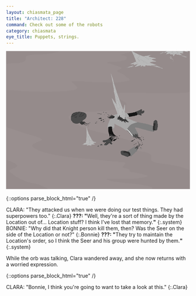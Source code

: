 ```yaml
---
layout: chiasmata_page
title: "Architect: 228"
command: Check out some of the robots
category: chiasmata
eye_title: Puppets, strings.
---
```


![228](/chiasmata/images/narrative/228.png)

{::options parse_block_html="true" /}
<div class="dialogue">
CLARA: "They attacked us when we were doing our test things. They had superpowers too." 
{:.Clara}
<b>???: "</b>Well, they're a sort of thing made by the Location out of... Location stuff? I think I've lost that memory.<b>"</b> 
{:.system}
BONNIE: "Why did that Knight person kill them, then? Was the Seer on the side of the Location or not?" 
{:.Bonnie}
<b>???: "</b>They try to maintain the Location's order, so I think the Seer and his group were hunted by them.<b>"</b> 
{:.system}
</div>

While the orb was talking, Clara wandered away, and she now returns with a worried expression.

{::options parse_block_html="true" /}
<div class="dialogue">
CLARA: "Bonnie, I think you're going to want to take a look at this." 
{:.Clara}
</div>